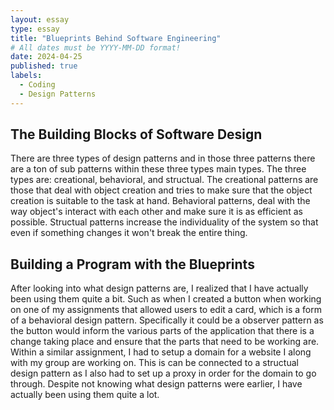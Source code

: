 ```yaml
---
layout: essay
type: essay
title: "Blueprints Behind Software Engineering"
# All dates must be YYYY-MM-DD format!
date: 2024-04-25
published: true
labels:
  - Coding
  - Design Patterns
---
```


## The Building Blocks of Software Design
There are three types of design patterns and in those three patterns there are a ton of sub patterns within these three types main types. The three types are: creational, behavioral, and structual. The creational patterns are those that deal with object creation and tries to make sure that the object creation is suitable to the task at hand. Behavioral patterns, deal with the way object's interact with each other and make sure it is as efficient as possible. Structual patterns increase the individuality of the system so that even if something changes it won't break the entire thing. 

## Building a Program with the Blueprints
After looking into what design patterns are, I realized that I have actually been using them quite a bit. 
Such as when I created a button when working on one of my assignments that allowed users to edit a card, which is a form of a behavioral design pattern. Specifically it could be a observer pattern as the button would inform the various parts of the application that there is a change taking place and ensure that the parts that need to be working are. Within a similar assignment, I had to setup a domain for a website I along with my group are working on. This is can be connected to a structual design pattern as I also had to set up a proxy in order for the domain to go through. Despite not knowing what design patterns were earlier, I have actually been using them quite a lot. 
